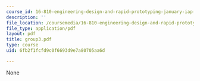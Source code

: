 ```yaml
---
course_id: 16-810-engineering-design-and-rapid-prototyping-january-iap-2005
description: ''
file_location: /coursemedia/16-810-engineering-design-and-rapid-prototyping-january-iap-2005/6fb2f1fcfd9c0f6693d9e7a80705aa6d_group3.pdf
file_type: application/pdf
layout: pdf
title: group3.pdf
type: course
uid: 6fb2f1fcfd9c0f6693d9e7a80705aa6d

---
```

None